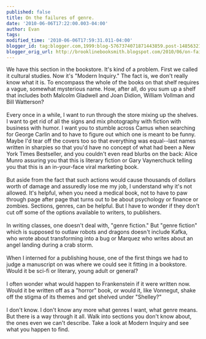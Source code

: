 ```yaml
---
published: false
title: On the failures of genre.
date: '2010-06-06T17:22:00.003-04:00'
author: Evan
tags: 
modified_time: '2010-06-06T17:59:31.011-04:00'
blogger_id: tag:blogger.com,1999:blog-5767374071871443859.post-1485632144985866593
blogger_orig_url: http://brooklinebooksmith.blogspot.com/2010/06/on-failures-of-genre.html
---
```


We have this section in the bookstore. It's kind of a problem. First we called it cultural studies. Now it's "Modern Inquiry." The fact is, we don't really know what it is. To encompass the whole of the books on that shelf requires a vague, somewhat mysterious name. How, after all, do you sum up a shelf that includes both Malcolm Gladwell and Joan Didion, William Vollman and Bill Watterson?<br /><br />Every once in a while, I want to run through the store mixing up the shelves. I want to get rid of all the signs and mix photography with fiction with business with humor. I want you to stumble across Camus when searching for George Carlin and to have to figure out which one is meant to be funny. Maybe I'd tear off the covers too so that everything was equal--last names written in sharpies so that you'd have no concept of what had been a New York Times Bestseller, and you couldn't even read blurbs on the back: Alice Munro assuring you that this is literary fiction or Gary Vaynerchuck telling you that this is an in-your-face viral marketing book.<br /><br />But aside from the fact that such actions would cause thousands of dollars worth of damage and assuredly lose me my job, I understand why it's not allowed. It's helpful, when you need a medical book, not to have to paw through page after page that turns out to be about psychology or finance or zombies. Sections, genres, can be helpful. But I have to wonder if they don't cut off some of the options available to writers, to publishers.<br /><br />In writing classes, one doesn't deal with, "genre fiction." But "genre fiction" which is supposed to outlaw robots and dragons doesn't include Kafka, who wrote about transforming into a bug or Marquez who writes about an angel landing during a crab storm.<br /><br />When I interned for a publishing house, one of the first things we had to judge a manuscript on was where we could see it fitting in a bookstore. Would it be sci-fi or literary, young adult or general?<br /><br />I often wonder what would happen to Frankenstein if it were written now. Would it be written off as a "horror" book, or would it, like Vonnegut, shake off the stigma of its themes and get shelved under "Shelley?"<br /><br />I don't know. I don't know any more what genres I want, what genre means. But there is a way through it all. Walk into sections you don't know about, the ones even we can't describe. Take a look at Modern Inquiry and see what you happen to find.